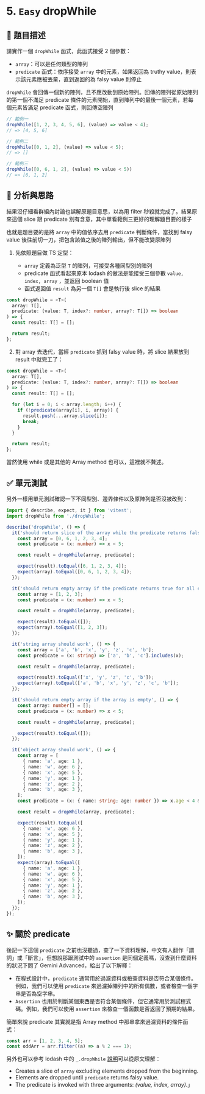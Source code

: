 # 5. `Easy` dropWhile

## 🔸 題目描述

請實作一個 `dropWhile` 函式，此函式接受 2 個參數：
- `array`：可以是任何類型的陣列
- `predicate` 函式：依序接受 `array` 中的元素，如果返回為 truthy value，則表示該元素應被丟棄，直到返回的為 falsy value 則停止

`dropWhile` 會回傳一個新的陣列，且不應改動到原始陣列。回傳的陣列從原始陣列的第一個不滿足 predicate 條件的元素開始，直到陣列中的最後一個元素，若每個元素皆滿足 predicate 函式，則回傳空陣列

```javascript
// 範例一
dropWhile([1, 2, 3, 4, 5, 6], (value) => value < 4);
// => [4, 5, 6]

// 範例二
dropWhile([0, 1, 2], (value) => value < 5);
// => []

// 範例三
dropWhile([0, 6, 1, 2], (value) => value < 5))
// => [6, 1, 2]
```

## 💭 分析與思路

結果沒仔細看群組內討論也誤解原題目意思，以為用 filter 秒殺就完成了。結果原來這個 slice 跟 predicate 別有含意，其中單看範例三更好的理解題目要的樣子

也就是題目要的是將 `array` 中的值依序去用 `predicate` 判斷條件，當找到 falsy value 後往前切一刀，把包含該值之後的陣列輸出，但不能改變原陣列

1. 先依照題目做 TS 定型：

   - `array` 定義為泛型 `T` 的陣列，可接受各種同型別的陣列
   - predicate 函式看起來原本 lodash 的做法是能接受三個參數 `value, index, array` ，並返回 boolean 值
   - 函式返回值 `result` 為另一個 `T[]` 會是執行後 slice 的結果

```ts
const dropWhile = <T>(
  array: T[],
  predicate: (value: T, index?: number, array?: T[]) => boolean
) => {
  const result: T[] = [];

  return result;
};
```

2. 對 array 去迭代，當經 `predicate` 抓到 falsy value 時，將 slice 結果放到 result 中就完工了：

```ts
const dropWhile = <T>(
  array: T[],
  predicate: (value: T, index?: number, array?: T[]) => boolean
) => {
  const result: T[] = [];

  for (let i = 0; i < array.length; i++) {
    if (!predicate(array[i], i, array)) {
      result.push(...array.slice(i));
      break;
    }
  }

  return result;
};
```

當然使用 while 或是其他的 Array method 也可以，這裡就不贅述。

## ✅ 單元測試

另外一樣用單元測試確認一下不同型別、邊界條件以及原陣列是否沒被改到：

```ts
import { describe, expect, it } from 'vitest';
import dropWhile from './dropWhile';

describe('dropWhile', () => {
  it('should return slice of the array while the predicate returns false', () => {
    const array = [0, 6, 1, 2, 3, 4];
    const predicate = (x: number) => x < 5;

    const result = dropWhile(array, predicate);

    expect(result).toEqual([6, 1, 2, 3, 4]);
    expect(array).toEqual([0, 6, 1, 2, 3, 4]);
  });

  it('should return empty array if the predicate returns true for all elements', () => {
    const array = [1, 2, 3];
    const predicate = (x: number) => x < 5;

    const result = dropWhile(array, predicate);

    expect(result).toEqual([]);
    expect(array).toEqual([1, 2, 3]);
  });

  it('string array should work', () => {
    const array = ['a', 'b', 'x', 'y', 'z', 'c', 'b'];
    const predicate = (x: string) => ['a', 'b', 'c'].includes(x);

    const result = dropWhile(array, predicate);

    expect(result).toEqual(['x', 'y', 'z', 'c', 'b']);
    expect(array).toEqual(['a', 'b', 'x', 'y', 'z', 'c', 'b']);
  });

  it('should return empty array if the array is empty', () => {
    const array: number[] = [];
    const predicate = (x: number) => x < 5;

    const result = dropWhile(array, predicate);

    expect(result).toEqual([]);
  });

  it('object array should work', () => {
    const array = [
      { name: 'a', age: 1 },
      { name: 'w', age: 6 },
      { name: 'x', age: 5 },
      { name: 'y', age: 1 },
      { name: 'z', age: 2 },
      { name: 'b', age: 3 },
    ];
    const predicate = (x: { name: string; age: number }) => x.age < 4 && x.name !== 'w';

    const result = dropWhile(array, predicate);

    expect(result).toEqual([
      { name: 'w', age: 6 },
      { name: 'x', age: 5 },
      { name: 'y', age: 1 },
      { name: 'z', age: 2 },
      { name: 'b', age: 3 },
    ]);
    expect(array).toEqual([
      { name: 'a', age: 1 },
      { name: 'w', age: 6 },
      { name: 'x', age: 5 },
      { name: 'y', age: 1 },
      { name: 'z', age: 2 },
      { name: 'b', age: 3 },
    ]);
  });
});
```

## ✨ 關於 predicate

後記一下這個 `predicate` 之前也沒聽過，查了一下資料理解，中文有人翻作「謂詞」或「斷言」，但想說那跟測試中的 `assertion` 是同個定義嗎，沒查到什麼資料的狀況下問了 Gemini Advanced，給出了以下解釋：

- 在程式設計中，`predicate` 通常用於過濾資料或檢查資料是否符合某個條件。例如，我們可以使用 `predicate` 來過濾掉陣列中的所有偶數，或者檢查一個字串是否為空字串。
- `Assertion` 也用於判斷某個東西是否符合某個條件，但它通常用於測試程式碼。例如，我們可以使用 `assertion` 來檢查一個函數是否返回了預期的結果。

簡單來說 predicate 其實就是指 Array method 中那串拿來過濾資料的條件函式：

```javascript
const arr = [1, 2, 3, 4, 5];
const oddArr = arr.filter((a) => a % 2 === 1);
```

另外也可以參考 lodash 中的 `_.dropWhile` [說明](https://lodash.com/docs/4.17.15#dropWhile)可以從原文理解：

- Creates a slice of `array` excluding elements dropped from the beginning.
- Elements are dropped until `predicate` returns falsy value.
- The predicate is invoked with three arguments: _(value, index, array)_.」
